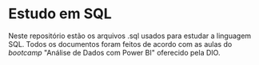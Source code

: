 # Estudo em SQL

Neste repositório estão os arquivos .sql usados para estudar a linguagem SQL. Todos os documentos foram feitos de acordo com as aulas 
do *bootcamp* "Análise de Dados com Power BI" oferecido pela DIO.
